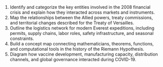 1. Identify and categorize the key entities involved in the 2008 financial crisis and explain how they interacted across markets and instruments.
2. Map the relationships between the Allied powers, treaty commissions, and territorial changes described for the Treaty of Versailles.
3. Outline the logistics network for modern Everest expeditions, including permits, supply chains, labor roles, safety infrastructure, and seasonal constraints.
4. Build a concept map connecting mathematicians, theorems, functions, and computational tools in the history of the Riemann Hypothesis.
5. Diagram how vaccine development, manufacturing capacity, distribution channels, and global governance interacted during COVID-19.

